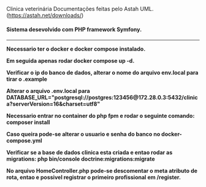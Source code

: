 Clinica veterinária
Documentações feitas pelo Astah UML. (https://astah.net/downloads/)

<h4>Sistema desevolvido com PHP framework Symfony.<h4><hr>

<p>Necessario ter o docker e docker compose instalado.</p>
<p>Em seguida apenas rodar docker compose up -d.</p>
<p>Verificar o ip do banco de dados, alterar o nome do arquivo env.local para tirar o .example</p>
<p>Alterar o arquivo .env.local para DATABASE_URL="postgresql://postgres:123456@172.28.0.3:5432/clinica?serverVersion=16&charset=utf8"</p>
<p>Necessario entrar no container do php fpm e rodar o seguinte comando: composer install</p>
<p>Caso queira pode-se alterar o usuario e senha do banco no docker-compose.yml</p>
<p>Verificar se a base de dados clinica esta criada e entao rodar as migrations: php bin/console doctrine:migrations:migrate</p>
<p>No arquivo HomeController.php pode-se descomentar o meta atributo de rota, entao e possivel registrar o primeiro profissional em /register.</p>
